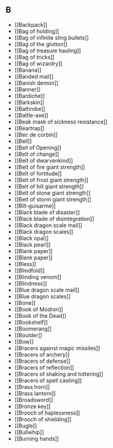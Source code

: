 ## B
- [[Backpack]]
- [[Bag of holding]]
- [[Bag of infinite sling bullets]]
- [[Bag of the glutton]]
- [[Bag of treasure hauling]]
- [[Bag of tricks]]
- [[Bag of wizardry]]
- [[Banana]]
- [[Banded mail]]
- [[Banish demon]]
- [[Banner]]
- [[Bardiche]]
- [[Barkskin]]
- [[Bathrobe]]
- [[Battle-axe]]
- [[Beak mask of sickness resistance]]
- [[Beartrap]]
- [[Bec de corbin]]
- [[Bell]]
- [[Bell of Opening]]
- [[Belt of change]]
- [[Belt of dwarvenkind]]
- [[Belt of fire giant strength]]
- [[Belt of fortitude]]
- [[Belt of frost giant strength]]
- [[Belt of hill giant strength]]
- [[Belt of stone giant strength]]
- [[Belt of storm giant strength]]
- [[Bill-guisarme]]
- [[Black blade of disaster]]
- [[Black blade of disintegration]]
- [[Black dragon scale mail]]
- [[Black dragon scales]]
- [[Black opal]]
- [[Black pearl]]
- [[Blank paper]]
- [[Blank paper]]
- [[Bless]]
- [[Blindfold]]
- [[Blinding venom]]
- [[Blindness]]
- [[Blue dragon scale mail]]
- [[Blue dragon scales]]
- [[Bone]]
- [[Book of Modron]]
- [[Book of the Dead]]
- [[Bookshelf]]
- [[Boomerang]]
- [[Boulder]]
- [[Bow]]
- [[Bracers against magic missiles]]
- [[Bracers of archery]]
- [[Bracers of defense]]
- [[Bracers of reflection]]
- [[Bracers of shaking and tottering]]
- [[Bracers of spell casting]]
- [[Brass horn]]
- [[Brass lantern]]
- [[Broadsword]]
- [[Bronze key]]
- [[Brooch of haplessness]]
- [[Brooch of shielding]]
- [[Bugle]]
- [[Bullwhip]]
- [[Burning hands]]
